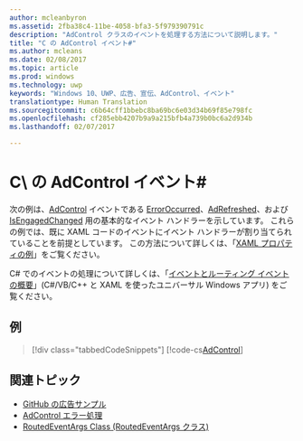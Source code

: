 ```yaml
---
author: mcleanbyron
ms.assetid: 2fba38c4-11be-4058-bfa3-5f979390791c
description: "AdControl クラスのイベントを処理する方法について説明します。"
title: "C の AdControl イベント#"
ms.author: mcleans
ms.date: 02/08/2017
ms.topic: article
ms.prod: windows
ms.technology: uwp
keywords: "Windows 10、UWP、広告、宣伝、AdControl、イベント"
translationtype: Human Translation
ms.sourcegitcommit: c6b64cff1bbebc8ba69bc6e03d34b69f85e798fc
ms.openlocfilehash: cf285ebb4207b9a9a215bfb4a739b0bc6a2d934b
ms.lasthandoff: 02/07/2017

---
```


# <a name="adcontrol-events-in-c"></a>C\ の AdControl イベント# #  


次の例は、[AdControl](https://msdn.microsoft.com/library/windows/apps/microsoft.advertising.winrt.ui.adcontrol.aspx) イベントである [ErrorOccurred](https://msdn.microsoft.com/library/windows/apps/xaml/microsoft.advertising.winrt.ui.adcontrol.erroroccurred.aspx)、[AdRefreshed](https://msdn.microsoft.com/library/windows/apps/xaml/microsoft.advertising.winrt.ui.adcontrol.adrefreshed.aspx)、および [IsEngagedChanged](https://msdn.microsoft.com/library/windows/apps/xaml/microsoft.advertising.winrt.ui.adcontrol.isengagedchanged.aspx) 用の基本的なイベント ハンドラーを示しています。 これらの例では、既に XAML コードのイベントにイベント ハンドラーが割り当てられていることを前提としています。 この方法について詳しくは、「[XAML プロパティの例](xaml-properties-example.md)」をご覧ください。

C# でのイベントの処理について詳しくは、「[イベントとルーティング イベントの概要](http://msdn.microsoft.com/library/windows/apps/hh758286)」(C#/VB/C++ と XAML を使ったユニバーサル Windows アプリ) をご覧ください。

## <a name="examples"></a>例

> [!div class="tabbedCodeSnippets"]
[!code-cs[AdControl](./code/AdvertisingSamples/AdControlSamples/cs/MainPage.xaml.cs#EventHandlers)]

## <a name="related-topics"></a>関連トピック

* [GitHub の広告サンプル](http://aka.ms/githubads)
* [AdControl エラー処理](adcontrol-error-handling.md)
* [RoutedEventArgs Class (RoutedEventArgs クラス)](http://msdn.microsoft.com/library/system.windows.routedeventargs.aspx)

 

 

